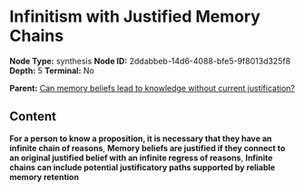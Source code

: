 # Infinitism with Justified Memory Chains

**Node Type:** synthesis
**Node ID:** 2ddabbeb-14d6-4088-bfe5-9f8013d325f8
**Depth:** 5
**Terminal:** No

**Parent:** [Can memory beliefs lead to knowledge without current justification?](can-memory-beliefs-lead-to-knowledge-without-current-justification-antithesis-49fcb5d7-db46-4f17-b137-1e7af3238152.md)

## Content

**For a person to know a proposition, it is necessary that they have an infinite chain of reasons**, **Memory beliefs are justified if they connect to an original justified belief with an infinite regress of reasons**, **Infinite chains can include potential justificatory paths supported by reliable memory retention**
